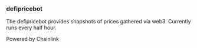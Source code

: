 ### defipricebot

The defipricebot provides snapshots of prices gathered via web3. Currently runs every half hour.

Powered by Chainlink
